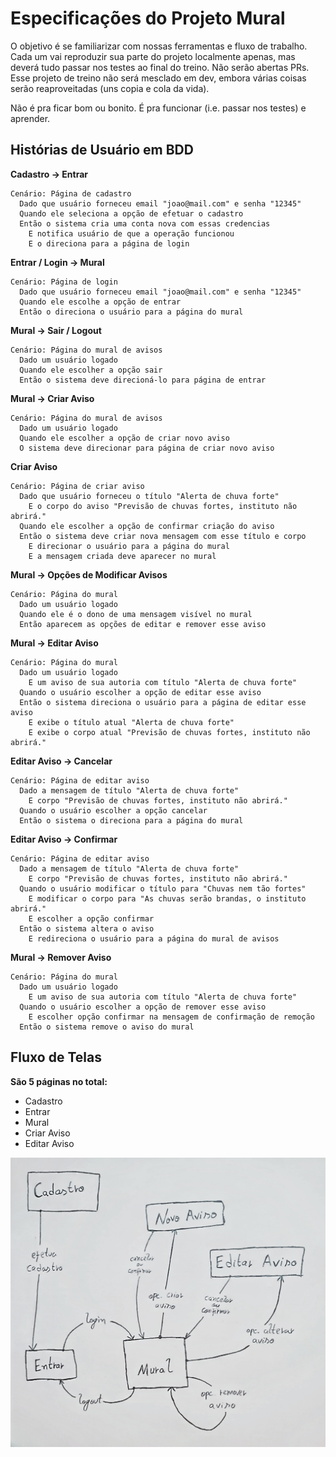 # Especificações do Projeto Mural

O objetivo é se familiarizar com nossas ferramentas e fluxo de trabalho. Cada um vai reproduzir sua parte do projeto localmente apenas, mas deverá tudo passar nos testes ao final do treino. Não serão abertas PRs. Esse projeto de treino não será mesclado em dev, embora várias coisas serão reaproveitadas (uns copia e cola da vida).

Não é pra ficar bom ou bonito. É pra funcionar (i.e. passar nos testes) e aprender.

## Histórias de Usuário em BDD

**Cadastro -> Entrar**
```plaintext
Cenário: Página de cadastro
  Dado que usuário forneceu email "joao@mail.com" e senha "12345"
  Quando ele seleciona a opção de efetuar o cadastro
  Então o sistema cria uma conta nova com essas credencias
    E notifica usuário de que a operação funcionou
    E o direciona para a página de login
```

**Entrar / Login -> Mural**
```plaintext
Cenário: Página de login
  Dado que usuário forneceu email "joao@mail.com" e senha "12345"
  Quando ele escolhe a opção de entrar
  Então o direciona o usuário para a página do mural
```

**Mural -> Sair / Logout**
```plaintext
Cenário: Página do mural de avisos
  Dado um usuário logado
  Quando ele escolher a opção sair
  Então o sistema deve direcioná-lo para página de entrar
```

**Mural -> Criar Aviso**
```plaintext
Cenário: Página do mural de avisos
  Dado um usuário logado
  Quando ele escolher a opção de criar novo aviso
  O sistema deve direcionar para página de criar novo aviso
```

**Criar Aviso**
```plaintext
Cenário: Página de criar aviso
  Dado que usuário forneceu o título "Alerta de chuva forte"
    E o corpo do aviso "Previsão de chuvas fortes, instituto não abrirá."
  Quando ele escolher a opção de confirmar criação do aviso
  Então o sistema deve criar nova mensagem com esse título e corpo
    E direcionar o usuário para a página do mural
    E a mensagem criada deve aparecer no mural
```

**Mural -> Opções de Modificar Avisos**
```plaintext
Cenário: Página do mural
  Dado um usuário logado
  Quando ele é o dono de uma mensagem visível no mural
  Então aparecem as opções de editar e remover esse aviso
```

**Mural -> Editar Aviso**
```plaintext
Cenário: Página do mural
  Dado um usuário logado
    E um aviso de sua autoria com título "Alerta de chuva forte"
  Quando o usuário escolher a opção de editar esse aviso
  Então o sistema direciona o usuário para a página de editar esse aviso
    E exibe o título atual "Alerta de chuva forte"
    E exibe o corpo atual "Previsão de chuvas fortes, instituto não abrirá."
```

**Editar Aviso -> Cancelar**
```plaintext
Cenário: Página de editar aviso
  Dado a mensagem de título "Alerta de chuva forte"
    E corpo "Previsão de chuvas fortes, instituto não abrirá."
  Quando o usuário escolher a opção cancelar
  Então o sistema o direciona para a página do mural
```

**Editar Aviso -> Confirmar**
```plaintext
Cenário: Página de editar aviso
  Dado a mensagem de título "Alerta de chuva forte"
    E corpo "Previsão de chuvas fortes, instituto não abrirá."
  Quando o usuário modificar o título para "Chuvas nem tão fortes"
    E modificar o corpo para "As chuvas serão brandas, o instituto abrirá."
    E escolher a opção confirmar
  Então o sistema altera o aviso
    E redireciona o usuário para a página do mural de avisos
```

**Mural -> Remover Aviso**
```plaintext
Cenário: Página do mural
  Dado um usuário logado
    E um aviso de sua autoria com título "Alerta de chuva forte"
  Quando o usuário escolher a opção de remover esse aviso
    E escolher opção confirmar na mensagem de confirmação de remoção
  Então o sistema remove o aviso do mural
```

## Fluxo de Telas

**São 5 páginas no total:**
- Cadastro
- Entrar
- Mural
- Criar Aviso
- Editar Aviso

![Fluxo de Telas](fluxo-de-telas.jpg)
